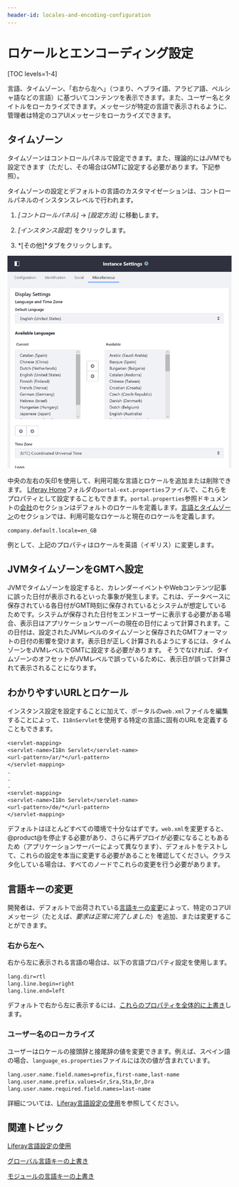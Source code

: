 ```yaml
---
header-id: locales-and-encoding-configuration
---
```


# ロケールとエンコーディング設定

[TOC levels=1-4]

言語、タイムゾーン、「右から左へ」（つまり、ヘブライ語、アラビア語、ペルシャ語などの言語）に基づいてコンテンツを表示できます。また、ユーザー名とタイトルをローカライズできます。メッセージが特定の言語で表示されるように、管理者は特定のコアUIメッセージをローカライズできます。

## タイムゾーン

タイムゾーンはコントロールパネルで設定できます。また、理論的にはJVMでも設定できます（ただし、その場合はGMTに設定する必要があります。下記参照）。

タイムゾーンの設定とデフォルトの言語のカスタマイゼーションは、コントロールパネルのインスタンスレベルで行われます。

1. *[コントロールパネル]* &rarr; *[設定方法]* に移動します。

2. *[インスタンス設定]* をクリックします。

3. *[その他]*タブをクリックします。

![図1：インスタンス設定で、デフォルトの言語と利用可能な言語、およびタイムゾーンを変更できます。](../../../images/instance-locales.png)

中央の左右の矢印を使用して、利用可能な言語とロケールを追加または削除できます。 [Liferay Home](/discover/deployment/-/knowledge_base/7-1/installing-liferay#liferay-home)フォルダの`portal-ext.properties`ファイルで、これらをプロパティとして設定することもできます。`portal.properties`参照ドキュメントの[会社](@platform-ref@/7.1-latest/propertiesdoc/portal.properties.html#Company)のセクションはデフォルトのロケールを定義します。[言語とタイムゾーン](@platform-ref@/7.1-latest/propertiesdoc/portal.properties.html#Languages%20and%20Time%20Zones)のセクションでは、利用可能なロケールと現在のロケールを定義します。

    company.default.locale=en_GB

例として、上記のプロパティはロケールを英語（イギリス）に変更します。

## JVMタイムゾーンをGMTへ設定

JVMでタイムゾーンを設定すると、カレンダーイベントやWebコンテンツ記事に誤った日付が表示されるといった事象が発生します。これは、データベースに保存されている各日付がGMT時刻に保存されているとシステムが想定しているためです。システムが保存された日付をエンドユーザーに表示する必要がある場合、表示日はアプリケーションサーバーの現在の日付によって計算されます。この日付は、設定されたJVMレベルのタイムゾーンと保存されたGMTフォーマットの日付の影響を受けます。表示日が正しく計算されるようにするには、タイムゾーンをJVMレベルでGMTに設定する必要があります。
そうでなければ、タイムゾーンのオフセットがJVMレベルで誤っているために、表示日が誤って計算されて表示されることになります。


## わかりやすいURLとロケール

インスタンス設定を設定することに加えて、ポータルの`web.xml`ファイルを編集することによって、`I18nServlet`を使用する特定の言語に固有のURLを定義することもできます。

    <servlet-mapping>
    <servlet-name>I18n Servlet</servlet-name>
    <url-pattern>/ar/*</url-pattern>
    </servlet-mapping>
    .
    .
    .
    <servlet-mapping>
    <servlet-name>I18n Servlet</servlet-name>
    <url-pattern>/de/*</url-pattern>
    </servlet-mapping>

デフォルトはほとんどすべての環境で十分なはずです。`web.xml`を変更すると、@product@を停止する必要があり、さらに再デプロイが必要になることもあるため（アプリケーションサーバーによって異なります）、デフォルトをテストして、これらの設定を本当に変更する必要があることを確認してください。クラスタ化している場合は、すべてのノードでこれらの変更を行う必要があります。


## 言語キーの変更

開発者は、デフォルトで出荷されている[言語キーの変更](/develop/tutorials/-/knowledge_base/7-1/overriding-language-keys)によって、特定のコアUIメッセージ（たとえば、*要求は正常に完了しました*）を追加、または変更することができます。

### 右から左へ

右から左に表示される言語の場合は、以下の言語プロパティ設定を使用します。


    lang.dir=rtl
    lang.line.begin=right
    lang.line.end=left

デフォルトで右から左に表示するには、[これらのプロパティを全体的に上書き](/develop/tutorials/-/knowledge_base/7-1/overriding-global-language-keys)します。

### ユーザー名のローカライズ

ユーザーはロケールの接頭辞と接尾辞の値を変更できます。例えば、スペイン語の場合、`language_es.properties`ファイルには次の値が含まれています。

    lang.user.name.field.names=prefix,first-name,last-name
    lang.user.name.prefix.values=Sr,Sra,Sta,Dr,Dra
    lang.user.name.required.field.names=last-name

詳細については、[Liferay言語設定の使用](/develop/tutorials/-/knowledge_base/7-1/using-liferays-language-settings)を参照してください。

## 関連トピック

[Liferay言語設定の使用](/develop/tutorials/-/knowledge_base/7-1/using-liferays-language-settings)

[グローバル言語キーの上書き](/develop/tutorials/-/knowledge_base/7-1/overriding-global-language-keys)

[モジュールの言語キーの上書き](/develop/tutorials/-/knowledge_base/7-1/overriding-a-modules-language-keys)

